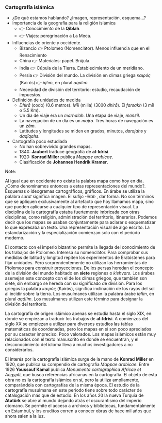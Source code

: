 ### Cartografía islámica

* ¿De qué estamos hablando? ¿Imagen, representación, esquema...?
* Importancia de la geografía para la religión islámica
  * 👉 Conocimiento de la **Qiblah**.
  * 👉 Viajes: peregrinación a La Meca.
* Influencias de oriente y occidente.
  * Bizancio 👉 Ptolomeo (Nomenclátor).  Menos influencia que en el Renacimiento
  * China 👉 Materiales: papel. Brújula.
  * India 👉 Cúpula de la Tierra. Establecimiento de un meridiano.
  * Persia 👉 División del mundo. La división en climas griega *καιρός* (Kairós)  👉 *iqlīm*, en plural *aqālīm*
  * Necesidad de división del territorio: estudio, recaudación de impuestos.
* Definición de unidades de medida
  * *Dhirā* (codo) (0.6 metros). *Mīl* (milla) (3000 *dhirā*). El *farsakh* (3 mīl o 5.5 Km).
  * Un día de viaje era un *marhalah*. Una etapa de viaje, *manzil*.
  * La navegación de un día es un *majrā*. Tres horas de navegación es un *zām*.
  * Latitudes y longitudes se miden en grados, minutos, *darajahs* y *daqīqahs*.
* Cartografía poco estudiada
  * No han sobrevivido grandes mapas.
  * 1840: **Jaubert** traduce geografía de **al-Idrisi**.
  * 1920: **Konrad Miller** publica *Mappae arabicae*.
  * Clasificación de **Johannes Hendrik Kramer**.

Note:

Al igual que en occidente no existe la palabra mapa como hoy en día. ¿Cómo denominamos entonces a estas representaciones del mundo?. Esquemas o ideogramas cartográficos, gráficos. En árabe se utiliza la palabra *surat* significa imagen. El sufijo *-iirah* , dar forma. No son términos que se apliquen exclusivamente al artefacto que hoy llamamos mapa, sino que pueden aplicarse a cualquier tipo de representación visual. La disciplina de la cartografía estaba fuertemente imbricada con otras disciplinas, como religión, administración del territorio, itinerarios. Podemos decir que los mapas se usaban conjuntamente para aclarar o esquematizar lo que expresaba un texto. Una representación visual de algo escrito. La estandarización y la especialización comienzan solo con el período moderno.

El contacto con el imperio bizantino permite la llegada del conocimiento de los trabajos de Ptolomeo. Interesa su nomenclátor. Para comprobar sus medidas de latitud y longitud repiten los experimentos de Eratóstenes para fijar unidades. Pero sorprendentemente no utilizan las herramientas de Ptolomeo para construir proyecciones. De los persas heredan el concepto de la división del mundo habitado en **siete** regiones o *kishvars*. Los árabes asemejan este concepto con el de los climas griegos, que también son siete, sin embargo se hereda con su significado de división. Para los griegos la palabra *καιρός* (Kairós), significa inclinación de los rayos del sol al incidir sobre la tierra. Los musulmanes utilizan la palabra árabe *iqlīm*, en plural *aqālīm*. Los musulmanes utilizan este término para designar la división del territorio. 

La cartografía de origen islámico apenas se estudia hasta el siglo XIX, en donde se empiezan a traducir los trabajos de **al-Idrisi**. A comienzos del siglo XX se empiezan a utilizar para diversos estudios las tablas matemáticas de coordenadas, pero los mapas en sí son poco apreciados por su caracter impreciso. Poco valorados. Los mapas islámicos están muy relacionados con el texto manuscrito en donde se encuentran, y el desconocimiento del idioma lleva a muchos investigadores a no considerarlos.

El interés por la cartografía islámica surge de la mano de **Konrad Miller** en 1920, que publica su compendio de cartografía *Mappae arabicae*. Entre 1926 **Youssouf Kamal** publica *Monumenta cartographica Africae et Aegypti*, que busca referencias africanas en la cartografía. El objeto de esta obra no es la cartografía islámica en sí, pero la utiliza ampliamente, comparándola con cartografías de la misma época. El estudio de la cartografía musulmana en este periodo tiene sobre todo carácter de catalogación más que de estudio. En los años 20 la nueva Turquía de **Atatürk** se abre al mundo dejando atrás el oscurantismo del imperio otomano. Se permite el acceso a archivos y bibliotecas, fundamentalmente en Estambul, y los eruditos corren a conocer obras de hace mil años que ahora salen a la luz.


